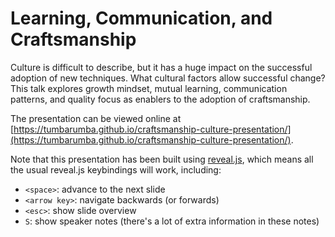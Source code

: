 # Learning, Communication, and Craftsmanship

Culture is difficult to describe, but it has a huge impact on the successful adoption of new
techniques. What cultural factors allow successful change? This talk explores growth mindset,
mutual learning, communication patterns, and quality focus as enablers to the adoption of craftsmanship.

The presentation can be viewed online at 
[https://tumbarumba.github.io/craftsmanship-culture-presentation/](https://tumbarumba.github.io/craftsmanship-culture-presentation/).
 
Note that this presentation has been built using [reveal.js](http://lab.hakim.se/reveal-js/), which means
all the usual reveal.js keybindings will work, including:
* `<space>`: advance to the next slide
* `<arrow key>`: navigate backwards (or forwards)
* `<esc>`: show slide overview
* `S`: show speaker notes (there's a lot of extra information in these notes)
